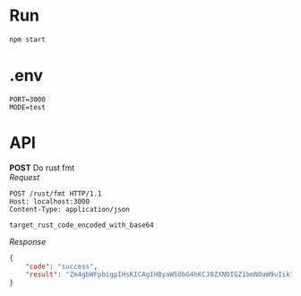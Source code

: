 # Run
```bash
npm start
```

# .env
```
PORT=3000
MODE=test
```

# API
**POST** Do rust fmt  
_Request_
```http request
POST /rust/fmt HTTP/1.1
Host: localhost:3000
Content-Type: application/json

target_rust_code_encoded_with_base64
```
_Response_
```json
{
    "code": "success",
    "result": "Zm4gbWFpbigpIHsKICAgIHByaW50bG4hKCJ0ZXN0IGZ1bmN0aW9uIik7Cn0K"
}
```